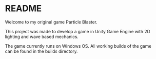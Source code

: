 # README

Welcome to my original game Particle Blaster.

This project was made to develop a game in Unity Game Engine with 2D lighting and wave based mechanics.

The game currently runs on Windows OS. All working builds of the game can be found in the builds directory.
